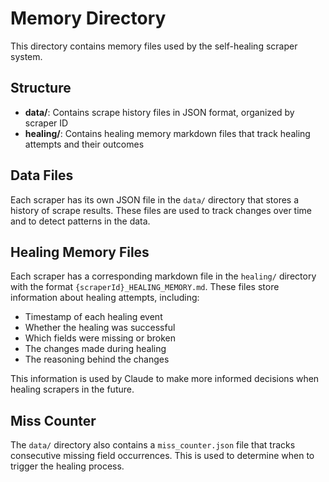 # Memory Directory

This directory contains memory files used by the self-healing scraper system.

## Structure

- **data/**: Contains scrape history files in JSON format, organized by scraper ID
- **healing/**: Contains healing memory markdown files that track healing attempts and their outcomes

## Data Files

Each scraper has its own JSON file in the `data/` directory that stores a history of scrape results.
These files are used to track changes over time and to detect patterns in the data.

## Healing Memory Files

Each scraper has a corresponding markdown file in the `healing/` directory with the format `{scraperId}_HEALING_MEMORY.md`.
These files store information about healing attempts, including:

- Timestamp of each healing event
- Whether the healing was successful
- Which fields were missing or broken
- The changes made during healing
- The reasoning behind the changes

This information is used by Claude to make more informed decisions when healing scrapers in the future.

## Miss Counter

The `data/` directory also contains a `miss_counter.json` file that tracks consecutive missing field occurrences.
This is used to determine when to trigger the healing process.